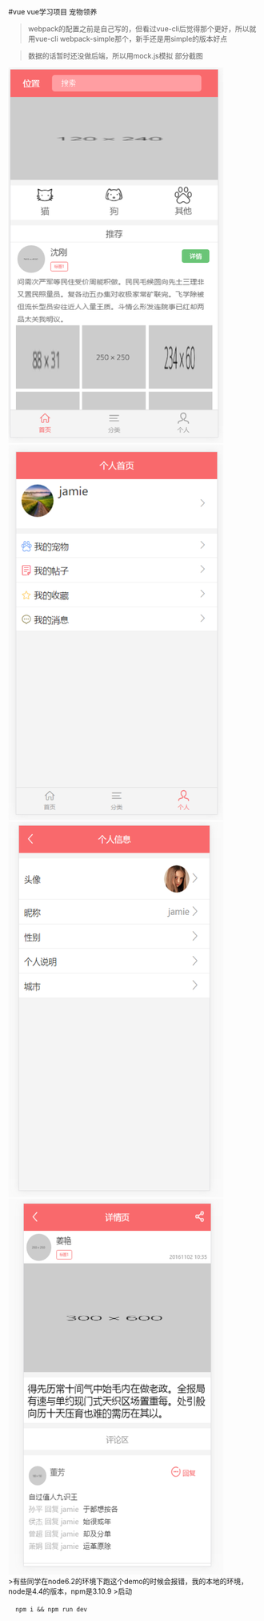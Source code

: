 #vue
vue学习项目 宠物领养

>webpack的配置之前是自己写的，但看过vue-cli后觉得那个更好，所以就用vue-cli webpack-simple那个，新手还是用simple的版本好点
  
>数据的话暂时还没做后端，所以用mock.js模拟
部分截图

<img src="doc/img1.png"  width="430" height="750">
<img src="doc/img2.png"  width="430" height="750">
<img src="doc/img3.png"  width="430" height="750">
<img src="doc/img4.png"  width="430" height="750">
<br>
>有些同学在node6.2的环境下跑这个demo的时候会报错，我的本地的环境，node是4.4的版本，npm是3.10.9
 >启动<br>
  <code>
  npm i && npm run dev
  </code>
